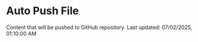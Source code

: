 # Auto Push File

Content that will be pushed to GitHub repository.
Last updated: 07/02/2025, 01:10:00 AM